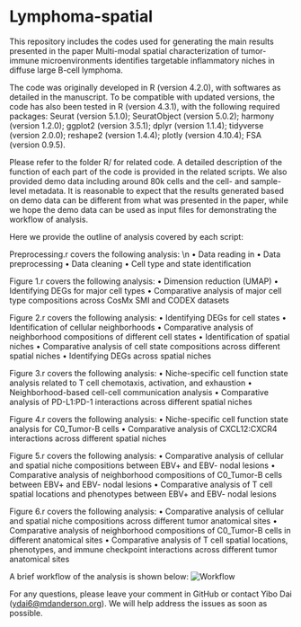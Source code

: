 # Lymphoma-spatial

This repository includes the codes used for generating the main results presented in the paper Multi-modal spatial characterization of tumor-immune microenvironments identifies targetable inflammatory niches in diffuse large B-cell lymphoma.

The code was originally developed in R (version 4.2.0), with softwares as detailed in the manuscript. To be compatible with updated versions, the code has also been tested in R (version 4.3.1), with the following required packages:
Seurat (version 5.1.0);
SeuratObject (version 5.0.2);
harmony (version 1.2.0);
ggplot2 (version 3.5.1);
dplyr (version 1.1.4);
tidyverse (version 2.0.0);
reshape2 (version 1.4.4);
plotly (version 4.10.4);
FSA (version 0.9.5).

Please refer to the folder R/ for related code. A detailed description of the function of each part of the code is provided in the related scripts.
We also provided demo data including around 80k cells and the cell- and sample-level metadata. It is reasonable to expect that the results generated based on demo data can be different from what was presented in the paper, while we hope the demo data can be used as input files for demonstrating the workflow of analysis.

Here we provide the outline of analysis covered by each script:

Preprocessing.r covers the following analysis: \n
•	Data reading in
•	Data preprocessing
•	Data cleaning
•	Cell type and state identification

Figure 1.r covers the following analysis:
•	Dimension reduction (UMAP)
•	Identifying DEGs for major cell types
•	Comparative analysis of major cell type compositions across CosMx SMI and CODEX datasets

Figure 2.r covers the following analysis:
•	Identifying DEGs for cell states
•	Identification of cellular neighborhoods
•	Comparative analysis of neighborhood compositions of different cell states
•	Identification of spatial niches
•	Comparative analysis of cell state compositions across different spatial niches
•	Identifying DEGs across spatial niches

Figure 3.r covers the following analysis:
•	Niche-specific cell function state analysis related to T cell chemotaxis, activation, and exhaustion
•	Neighborhood-based cell-cell communication analysis
•	Comparative analysis of PD-L1:PD-1 interactions across different spatial niches

Figure 4.r covers the following analysis:
•	Niche-specific cell function state analysis for C0_Tumor-B cells
•	Comparative analysis of CXCL12:CXCR4 interactions across different spatial niches

Figure 5.r covers the following analysis:
•	Comparative analysis of cellular and spatial niche compositions between EBV+ and EBV- nodal lesions
•	Comparative analysis of neighborhood compositions of C0_Tumor-B cells between EBV+ and EBV- nodal lesions
•	Comparative analysis of T cell spatial locations and phenotypes between EBV+ and EBV- nodal lesions

Figure 6.r covers the following analysis: 
•	Comparative analysis of cellular and spatial niche compositions across different tumor anatomical sites
•	Comparative analysis of neighborhood compositions of C0_Tumor-B cells in different anatomical sites
•	Comparative analysis of T cell spatial locations, phenotypes, and immune checkpoint interactions across different tumor anatomical sites

A brief workflow of the analysis is shown below:
![Workflow](https://github.com/user-attachments/assets/597917bd-b5d5-4e1f-8104-060fcecdad55)


For any questions, please leave your comment in GitHub or contact Yibo Dai (ydai6@mdanderson.org). We will help address the issues as soon as possible.
